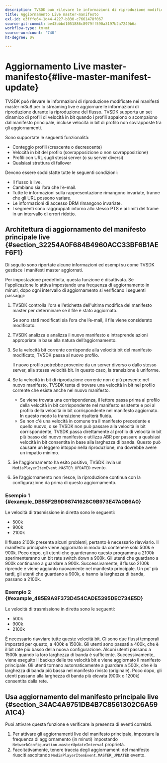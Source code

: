 ```yaml
---
description: TVSDK può rilevare le informazioni di riproduzione modificate nei manifesti master m3u8 per lo streaming live e aggiornare le informazioni di riproduzione durante la riproduzione del flusso. TVSDK supporta un set dinamico di profili di velocità in bit quando i profili appaiono o scompaiono dal manifesto principale, incluse velocità in bit di profilo non sovrapposte tra gli aggiornamenti.
title: Aggiornamento Live master-manifesto
exl-id: e3fffe64-1d44-4227-b830-c7661478f067
source-git-commit: be43bbbd1051886c8979ff590a3197b2a7249b6a
workflow-type: tm+mt
source-wordcount: '740'
ht-degree: 0%

---
```


# Aggiornamento Live master-manifesto{#live-master-manifest-update}

TVSDK può rilevare le informazioni di riproduzione modificate nei manifesti master m3u8 per lo streaming live e aggiornare le informazioni di riproduzione durante la riproduzione del flusso. TVSDK supporta un set dinamico di profili di velocità in bit quando i profili appaiono o scompaiono dal manifesto principale, incluse velocità in bit di profilo non sovrapposte tra gli aggiornamenti.

Sono supportate le seguenti funzionalità:

* Conteggio profili (crescente o decrescente)
* Velocità in bit del profilo (sovrapposizione o non sovrapposizione)
* Profili con URL sugli stessi server (o su server diversi)
* Qualsiasi struttura di failover

Devono essere soddisfatte tutte le seguenti condizioni:

* Il flusso è live.
* Cambiano sia l’ora che l’e-mail.
* Tutte le informazioni sulla rappresentazione rimangono invariate, tranne che gli URL possono variare.
* Le informazioni di accesso DRM rimangono invariate.
* I segmenti sono raggruppati intorno allo stesso PTS e ai limiti del frame in un intervallo di errori ridotto.

## Architettura di aggiornamento del manifesto principale live {#section_32254A0F684B4960ACC33BF6B1AEF6F1}

Di seguito sono riportate alcune informazioni ed esempi su come TVSDK gestisce i manifesti master aggiornati.

Per impostazione predefinita, questa funzione è disattivata. Se l&#39;applicazione lo attiva impostando una frequenza di aggiornamento in minuti, dopo ogni intervallo di aggiornamento si verificano i seguenti passaggi:

1. TVSDK controlla l&#39;ora e l&#39;etichetta dell&#39;ultima modifica del manifesto master per determinare se il file è stato aggiornato.

   Se sono stati modificati sia l’ora che l’e-mail, il file viene considerato modificato.
1. TVSDK analizza e analizza il nuovo manifesto e intraprende azioni appropriate in base alla natura dell’aggiornamento.
1. Se la velocità bit corrente corrisponde alla velocità bit del manifesto modificato, TVSDK passa al nuovo profilo.

   Il nuovo profilo potrebbe provenire da un server diverso o dallo stesso server, alla stessa velocità bit. In questo caso, la transizione è uniforme.
1. Se la velocità in bit di riproduzione corrente non è più presente nel nuovo manifesto, TVSDK tenta di trovare una velocità in bit nel profilo corrente che esiste anche nel nuovo manifesto.

   * Se viene trovata una corrispondenza, il lettore passa prima al profilo della velocità in bit corrispondente nel manifesto esistente e poi al profilo della velocità in bit corrispondente nel manifesto aggiornato. In questo modo la transizione risulterà fluida.
   * Se non c&#39;è una velocità in comune tra il manifesto precedente e quello nuovo, o se TVSDK non può passare alla velocità in bit corrispondente, TVSDK passa direttamente al profilo di velocità in bit più basso del nuovo manifesto e utilizza ABR per passare a qualsiasi velocità in bit consentita in base alla larghezza di banda. Questo può causare un leggero intoppo nella riproduzione, ma dovrebbe avere un impatto minimo.

1. Se l&#39;aggiornamento ha esito positivo, TVSDK invia un `MediaPlayerItemEvent.MASTER_UPDATED` evento.
1. Se l’aggiornamento non riesce, la riproduzione continua con la configurazione da prima di questo aggiornamento.

### Esempio 1 {#example_DB55F2B9D98741628C9B973E47A0B6A0}

Le velocità di trasmissione in diretta sono le seguenti:

* 500k
* 900k
* 2100k

Il flusso 2100k presenta alcuni problemi, pertanto è necessario riavviarlo. Il manifesto principale viene aggiornato in modo da contenere solo 500k e 900k. Poco dopo, gli utenti che guarderanno questo programma a 2100k sperimenteranno un bit rate switch down a 900k. Gli utenti che guardano a 900k continuano a guardare a 900k. Successivamente, il flusso 2100k riprende e viene aggiunto nuovamente nel manifesto principale. Un po&#39; più tardi, gli utenti che guardano a 900k, e hanno la larghezza di banda, passano a 2100k.

### Esempio 2 {#example_485E9A9F373D454CADE5395DEC734E5D}

Le velocità di trasmissione in diretta sono le seguenti:

* 500k
* 900k
* 2100k

È necessario riavviare tutte queste velocità bit. Ci sono due flussi temporali impostati per questo, a 400k e 1500k. Gli utenti sono passati a 400k, che è il bit rate più basso della nuova configurazione. Alcuni utenti passano a 1500k quando la loro larghezza di banda è sufficiente. Successivamente, viene eseguito il backup delle tre velocità bit e viene aggiornato il manifesto principale. Gli utenti tornano automaticamente a guardare a 500k, che è la larghezza di banda più bassa nel manifesto rivisto (originale). Poco dopo, gli utenti passano alla larghezza di banda più elevata (900k o 1200k) consentita dalla rete.

## Usa aggiornamento del manifesto principale live {#section_34AC4A9751DB4B7C8561302C6A59A1C4}

Puoi attivare questa funzione e verificare la presenza di eventi correlati.

1. Per attivare gli aggiornamenti live del manifesto principale, impostare la frequenza di aggiornamento (in minuti) impostando `NetworkConfiguration.masterUpdateInterval` proprietà.
1. Facoltativamente, tenere traccia degli aggiornamenti del manifesto riusciti ascoltando `MediaPlayerItemEvent.MASTER_UPDATED` evento.
